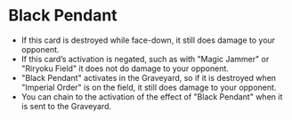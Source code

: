 # Black Pendant

*   If this card is destroyed while face-down, it still does damage to your opponent.
*   If this card’s activation is negated, such as with "Magic Jammer" or "Riryoku Field" it does not do damage to your opponent.
*   "Black Pendant" activates in the Graveyard, so if it is destroyed when "Imperial Order" is on the field, it still does damage to your opponent.
*   You can chain to the activation of the effect of "Black Pendant" when it is sent to the Graveyard.

